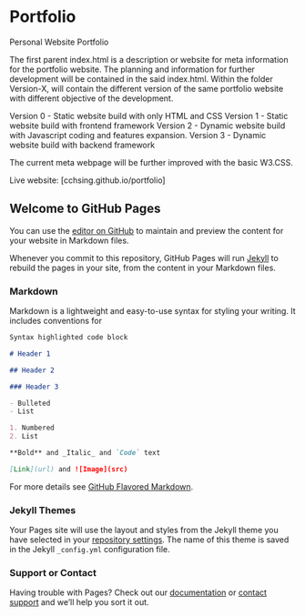 # Portfolio

Personal Website Portfolio

The first parent index.html is a description or website for meta information for the portfolio website. The planning and information for further development will be contained in the said index.html. Within the folder Version-X, will contain the different version of the same portfolio website with different objective of the development.

Version 0 - Static website build with only HTML and CSS
Version 1 - Static website build with frontend framework
Version 2 - Dynamic website build with Javascript coding and features expansion.
Version 3 - Dynamic website build with backend framework

The current meta webpage will be further improved with the basic W3.CSS.

Live website: [cchsing.github.io/portfolio]

## Welcome to GitHub Pages

You can use the [editor on GitHub](https://github.com/cchsing/portfolio/edit/main/README.md) to maintain and preview the content for your website in Markdown files.

Whenever you commit to this repository, GitHub Pages will run [Jekyll](https://jekyllrb.com/) to rebuild the pages in your site, from the content in your Markdown files.

### Markdown

Markdown is a lightweight and easy-to-use syntax for styling your writing. It includes conventions for

```markdown
Syntax highlighted code block

# Header 1

## Header 2

### Header 3

- Bulleted
- List

1. Numbered
2. List

**Bold** and _Italic_ and `Code` text

[Link](url) and ![Image](src)
```

For more details see [GitHub Flavored Markdown](https://guides.github.com/features/mastering-markdown/).

### Jekyll Themes

Your Pages site will use the layout and styles from the Jekyll theme you have selected in your [repository settings](https://github.com/cchsing/portfolio/settings/pages). The name of this theme is saved in the Jekyll `_config.yml` configuration file.

### Support or Contact

Having trouble with Pages? Check out our [documentation](https://docs.github.com/categories/github-pages-basics/) or [contact support](https://support.github.com/contact) and we’ll help you sort it out.
